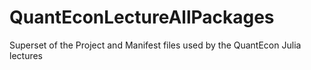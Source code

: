 # QuantEconLectureAllPackages
Superset of the Project and Manifest files used by the QuantEcon Julia lectures 
